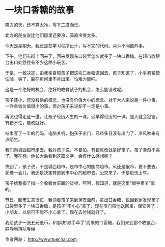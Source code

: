 # 一块口香糖的故事


南方的天，还不算太冷，零下二度而已。

北方的朋友说比他们那里还要冷，简直冷得太多。

今天是星期天，我还是在学习程序设计，写不完的代码。两耳不闻窗外事。

下午，他们去街上回来了，回来发现东口袋里怎么就多了一块口香糖。在超市收银台出口处往往有不少这种小玩艺。

于是，一致决定，由我亲自陪孩子把这块口香糖送回去。孩子知道了，小手紧紧悟住验，哭了，躲在房间里不肯出来。怕难为情吧。

这是一个绝好的机会，绝好的教育孩子的机会，怎么能错过呢。

孩子还小，还没有偷的概念，也没有价值大小的概念。对于大人来说是一件小事，一件金钱价值很小的事，但对孩子来说却不一定是小事。

再哭也得走这一遭。让孩子经历人生的一课，迟早得经历的一课。是人就会犯错，有错不怕，能改就好。

结束写了一半的代码，电脑关机，抱孩子出门，已经多日没有出门了，冷风吹来有点陌生。

我们向城西超市走去。我对孩子说，不要怕，有错就改就是好孩子。孩子渐渐不哭了。我在想，他长大后看到这篇文字，会有什么感想呢？

快到了，孩子说，不是城西超市，是市中心的国商超市。风还是很冷，要不要去。犹豫一会儿，我还是决定转道到市中心的超市去。公交来了，于是赶快上车。

孩子给我指了指一个收银台前面的货柜，呵呵，我知道，就是这里“顺手牵羊”拿的。

节日，超市生意很忙，我领着孩子来到保安面前，拿出口香糖，说回到家发现孩子口袋里多了一块口香糖，是孩子“不小心”拿了，现在专门陪他送回来，保安笑了：小朋友，以后可不能不小心拿了，现在去付钱就好了。

我给孩子一张五元纸币，和那块“顺手牵手”而来的口香糖，我们来到那个收银台，静静地排队等候——


作者网站： http://www.tuenhai.com